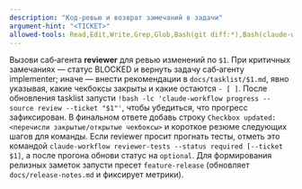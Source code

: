 ```yaml
---
description: "Код-ревью и возврат замечаний в задачи"
argument-hint: "<TICKET>"
allowed-tools: Read,Edit,Write,Grep,Glob,Bash(git diff:*),Bash(claude-workflow reviewer-tests:*),Bash(claude-workflow progress:*)
---
```

Вызови саб‑агента **reviewer** для ревью изменений по `$1`.
При критичных замечаниях — статус BLOCKED и вернуть задачу саб‑агенту implementer; иначе — внести рекомендации в `docs/tasklist/$1.md`, явно указывая, какие чекбоксы закрыты и какие остаются `- [ ]`.
После обновления tasklist запусти `!bash -lc 'claude-workflow progress --source review --ticket "$1"'`, чтобы убедиться, что прогресс зафиксирован.
В финальном ответе добавь строку `Checkbox updated: <перечисли закрытые/открытые чекбоксы>` и короткое резюме следующих шагов для команды.
Если reviewer просит прогнать тесты, отметь это командой `claude-workflow reviewer-tests --status required [--ticket $1]`, а после прогона обнови статус на `optional`.
Для формирования релизных заметок запусти пресет `feature-release` (обновляет `docs/release-notes.md` и фиксирует метрики).
